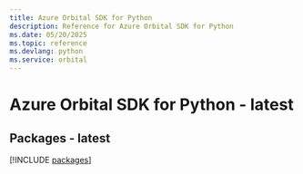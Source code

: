 ```yaml
---
title: Azure Orbital SDK for Python
description: Reference for Azure Orbital SDK for Python
ms.date: 05/20/2025
ms.topic: reference
ms.devlang: python
ms.service: orbital
---
```

# Azure Orbital SDK for Python - latest
## Packages - latest
[!INCLUDE [packages](orbital-index.md)]